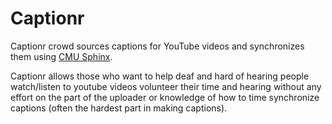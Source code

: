 Captionr
===================

Captionr crowd sources captions for YouTube videos and synchronizes them using [CMU Sphinx](http://cmusphinx.sourceforge.net/). 

Captionr allows those who want to help deaf and hard of hearing people watch/listen to youtube videos volunteer their time and hearing without any effort on the part of the uploader or knowledge of how to time synchronize captions (often the hardest part in making captions). 
